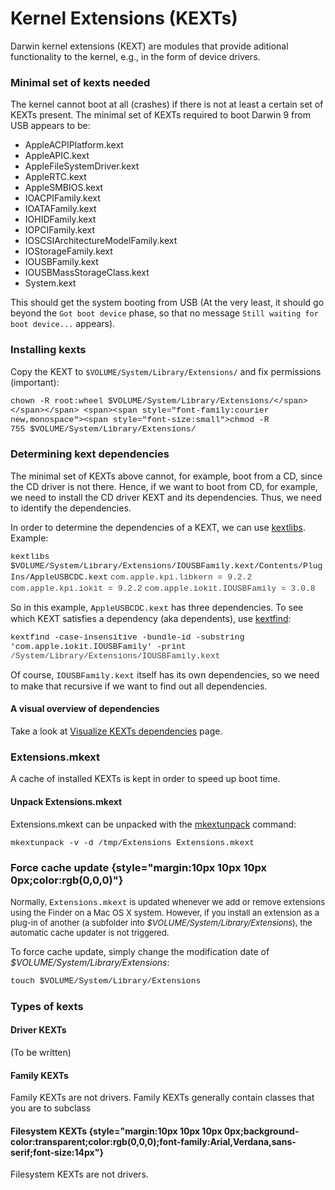 Kernel Extensions (KEXTs)
=========================
Darwin kernel extensions (KEXT) are modules that provide aditional functionality to the kernel, e.g., in the form of device drivers.

### Minimal set of kexts needed

The kernel cannot boot at all (crashes) if there is not at least a certain set of KEXTs present.
The minimal set of KEXTs required to boot Darwin 9 from USB appears to be:

-   AppleACPIPlatform.kext
-   AppleAPIC.kext
-   AppleFileSystemDriver.kext
-   AppleRTC.kext
-   AppleSMBIOS.kext
-   IOACPIFamily.kext
-   IOATAFamily.kext
-   IOHIDFamily.kext
-   IOPCIFamily.kext
-   IOSCSIArchitectureModelFamily.kext
-   IOStorageFamily.kext
-   IOUSBFamily.kext
-   IOUSBMassStorageClass.kext
-   System.kext

This should get the system booting from USB (At the very least, it should go beyond the `Got boot device` phase, so that no message `Still waiting for boot device...` appears).

### Installing kexts

Copy the KEXT to `$VOLUME/System/Library/Extensions/` and fix permissions (important):

<span><span style="font-family:courier new,monospace"><span style="font-size:small">chown -R root:wheel $VOLUME/System/Library/Extensions/</span></span></span>
<span><span style="font-family:courier new,monospace"><span style="font-size:small">chmod -R 755 $VOLUME/System/Library/Extensions/</span></span></span>
### Determining kext dependencies
The minimal set of KEXTs above cannot, for example, boot from a CD, since the CD driver is not there. Hence, if we want to boot from CD, for example, we need to install the CD driver KEXT and its dependencies. Thus, we need to identify the dependencies.

In order to determine the dependencies of a KEXT, we can use [kextlibs](http://developer.apple.com/documentation/Darwin/Reference/ManPages/man8/kextlibs.8.html).
Example:


<span><span style="font-family:courier new,monospace"><span style="font-size:small">kextlibs $VOLUME/System/Library/Extensions/IOUSBFamily.kext/Contents/PlugIns/AppleUSBCDC.kext</span></span></span>
<span><span style="font-family:courier new,monospace"><span style="font-size:small"><span style="color:rgb(68,68,68)">com.apple.kpi.libkern = 9.2.2</span></span></span></span>
<span><span style="font-family:courier new,monospace"><span style="font-size:small"><span style="color:rgb(68,68,68)">com.apple.kpi.iokit = 9.2.2</span></span></span></span>
<span><span style="font-family:courier new,monospace"><span style="font-size:small"><span style="color:rgb(68,68,68)">com.apple.iokit.IOUSBFamily = 3.0.8</span></span></span></span>

So in this example, <span style="font-family:courier new,monospace"><span style="font-size:small">AppleUSBCDC.kext</span></span> has three dependencies. To see which KEXT satisfies a dependency (aka dependents), use [kextfind](http://developer.apple.com/documentation/Darwin/Reference/ManPages/man8/kextfind.8.html):

<span><span style="font-family:courier new,monospace"><span style="font-size:small">kextfind -case-insensitive -bundle-id -substring 'com.apple.iokit.IOUSBFamily' -print</span></span></span>
<span><span style="font-family:courier new,monospace"><span style="font-size:small"><span style="color:rgb(68,68,68)">/System/Library/Extensions/IOUSBFamily.kext</span></span></span></span>

Of course, <span style="font-family:courier new,monospace"><span style="font-size:small">IOUSBFamily.kext</span></span> itself has its own dependencies, so we need to make that recursive if we want to find out all dependencies.
#### A visual overview of dependencies
Take a look at [Visualize KEXTs dependencies](kexts/kexts-dependencies-overview.html) page.
### Extensions.mkext
A cache of installed KEXTs is kept in order to speed up boot time.
#### Unpack Extensions.mkext
Extensions.mkext can be unpacked with the [mkextunpack](http://developer.apple.com/documentation/Darwin/Reference/ManPages/man8/mkextunpack.8.html) command:

<span><span style="font-family:courier new,monospace"><span style="font-size:small">mkextunpack -v -d /tmp/Extensions Extensions.mkext</span></span></span>
### Force cache update {style="margin:10px 10px 10px 0px;color:rgb(0,0,0)"}
<span style="font-size:small">Normally, <span style="font-family:courier new,monospace">Extensions.mkext</span> is updated whenever we add or remove extensions using the Finder on a Mac OS X system. However, if you install an extension as a plug-in of another (a subfolder into<span style="font-style:italic"> $VOLUME/System/Library/Extensions</span>), the automatic cache updater is not triggered.</span>

To force cache update, simply change the modification date of <span style="font-style:italic">$VOLUME/System/Library/Extensions</span>:

<span><span style="font-family:courier new,monospace"><span style="font-size:small">touch $VOLUME/System/Library/Extensions</span></span></span>

### Types of kexts
#### Driver KEXTs
(To be written)
#### Family KEXTs
Family KEXTs are not drivers. Family KEXTs generally contain classes that you are to subclass
#### Filesystem KEXTs {style="margin:10px 10px 10px 0px;background-color:transparent;color:rgb(0,0,0);font-family:Arial,Verdana,sans-serif;font-size:14px"}
Filesystem KEXTs are not drivers. 

